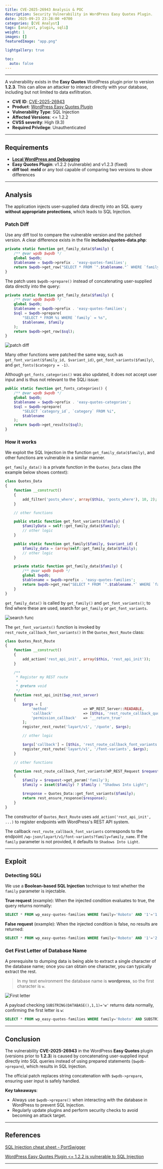 ```yaml
---
title: CVE-2025-26943 Analysis & POC
description: Security Vulnerability in WordPress Easy Quotes Plugin.
date: 2025-09-23 23:28:00 +0700
categories: [CVE Analyst]
tags: [analyst, plugin, sqli]
weight: 1
images: []
featuredImage: "app.png"

lightgallery: true

toc:
  auto: false
---
```


---

A vulnerability exists in the **Easy Quotes** WordPress plugin prior to version **1.2.3**. This can allow an attacker to interact directly with your database, including but not limited to data exfiltration.

* **CVE ID**: [CVE-2025-26943](https://www.cve.org/CVERecord?id=CVE-2025-26943)
* **Product**: [WordPress Easy Quotes Plugin](https://wordpress.org/plugins/easy-quotes/#description)
* **Vulnerability Type**: SQL Injection
* **Affected Versions**: <= 1.2.2
* **CVSS severity**: High (9.3)
* **Required Privilege**: Unauthenticated

---

## Requirements

* [**Local WordPress and Debugging**](https://w41bu1.github.io/posts/wordpress-local-and-debugging/)
* **Easy Quotes Plugin**: v1.2.2 (vulnerable) and v1.2.3 (fixed)
* **diff tool**: **meld** or any tool capable of comparing two versions to show differences

---

## Analysis

The application injects user-supplied data directly into an SQL query **without appropriate protections**, which leads to SQL Injection.

### Patch Diff

Use any diff tool to compare the vulnerable version and the patched version.
A clear difference exists in the file **includes/quotes-data.php**:

```php
private static function get_family_data($family) {
    /** @var wpdb $wpdb */
    global $wpdb;
    $tablename = $wpdb->prefix . 'easy-quotes-families';
    return $wpdb->get_row("SELECT * FROM `".$tablename."` WHERE `family`='".$family."';");
}
```

The patch uses `$wpdb->prepare()` instead of concatenating user-supplied data directly into the query:

```php
private static function get_family_data($family) {
    /** @var wpdb $wpdb */
    global $wpdb;
    $tablename = $wpdb->prefix . 'easy-quotes-families';
    $sql = $wpdb->prepare(
        "SELECT * FROM %i WHERE `family` = %s",
        $tablename, $family
    );
    return $wpdb->get_row($sql);
}
```

![patch diff](patch_dif.png "Patch diff")

Many other functions were patched the same way, such as `get_font_variant($family_id, $variant_id)`, `get_font_variants($family)`, and `get_fonts($category = -1)`.

Although `get_fonts_categories()` was also updated, it does not accept user input and is thus not relevant to the SQLi issue:

```php
public static function get_fonts_categories() {
    /** @var wpdb $wpdb */
    global $wpdb;
    $tablename = $wpdb->prefix . 'easy-quotes-categories';
    $sql = $wpdb->prepare(
        "SELECT `category_id`, `category` FROM %i",
        $tablename
    );
    return $wpdb->get_results($sql);
}
```

### How it works

We exploit the SQL Injection in the function `get_family_data($family)`, and other functions are vulnerable in a similar manner.

`get_family_data()` is a private function in the `Quotes_Data` class (the example below shows context):

```php
class Quotes_Data
{
    function __construct()
    {
        add_filter('posts_where', array($this, 'posts_where'), 10, 2);
    }

    // other functions

    public static function get_font_variants($family) {
        $familyData = self::get_family_data($family);
        // other logic
    }

    public static function get_family($family, $variant_id) {
        $family_data = (array)self::get_family_data($family);
        // other logic
    }

    private static function get_family_data($family) {
        /** @var wpdb $wpdb */
        global $wpdb;
        $tablename = $wpdb->prefix . 'easy-quotes-families';
        return $wpdb->get_row("SELECT * FROM `".$tablename."` WHERE `family`='".$family."';");
    }
}
```

`get_family_data()` is called by `get_family()` and `get_font_variants()`; to find where these are used, search for `get_family` or `get_font_variants`.

![search func](search_func.png "Search function")

The `get_font_variants()` function is invoked by `rest_route_callback_font_variants()` in the `Quotes_Rest_Route` class:

```php
class Quotes_Rest_Route
{
    function __construct()
    {
        add_action('rest_api_init', array($this, 'rest_api_init'));
    }

    /**
     * Register my REST route
     *
     * @return void
     */
    function rest_api_init($wp_rest_server)
    {
        $args = [
            'method'                => WP_REST_Server::READABLE,
            'callback'              => [$this, 'rest_route_callback_quote'],
            'permission_callback'   => '__return_true'
        ];
        register_rest_route('layart/v1', '/quote', $args);

        // other logic

        $args['callback'] = [$this, 'rest_route_callback_font_variants'];
        register_rest_route('layart/v1', '/font-variants', $args);
    }

    // other functions

    function rest_route_callback_font_variants(WP_REST_Request $request)
    {
        $family = $request->get_param('family');
        $family = isset($family) ? $family : "Shadows Into Light";

        $response = Quotes_Data::get_font_variants($family);
        return rest_ensure_response($response);
    }
}
```

The constructor of `Quotes_Rest_Route` uses `add_action('rest_api_init', ...)` to register endpoints with WordPress's REST API system.

The callback `rest_route_callback_font_variants` corresponds to the endpoint `/wp-json/layart/v1/font-variants?family=family_name`. If the `family` parameter is not provided, it defaults to `Shadows Into Light`.

---

## Exploit

### Detecting SQLi

We use a **Boolean-based SQL Injection** technique to test whether the `family` parameter is injectable.

**True request** (example):
When the injected condition evaluates to true, the query returns normally:

```sql
SELECT * FROM wp_easy-quotes-families WHERE family='Roboto' AND '1'='1';
```

**False request** (example):
When the injected condition is false, no results are returned:

```sql
SELECT * FROM wp_easy-quotes-families WHERE family='Roboto' AND '1'='2';
```

### Get First Letter of Database Name

A prerequisite to dumping data is being able to extract a single character of the database name; once you can obtain one character, you can typically extract the rest.

> In my test environment the database name is **wordpress**, so the first character is `w`.

![First letter](first_letter.png "First letter")

A payload checking `SUBSTRING(DATABASE(),1,1)='w'` returns data normally, confirming the first letter is `w`:

```sql
SELECT * FROM wp_easy-quotes-families WHERE family='Roboto' AND SUBSTRING(DATABASE(),1,1)='w';
```

---

## Conclusion

The vulnerability **CVE-2025-26943** in the WordPress **Easy Quotes** plugin (versions prior to **1.2.3**) is caused by concatenating user-supplied input directly into SQL queries instead of using prepared statements (`$wpdb->prepare`), which results in SQL Injection.

The official patch replaces string concatenation with `$wpdb->prepare`, ensuring user input is safely handled.

**Key takeaways**:

* Always use `$wpdb->prepare()` when interacting with the database in WordPress to prevent SQL Injection.
* Regularly update plugins and perform security checks to avoid becoming an attack target.

---

## References

[SQL Injection cheat sheet - PortSwigger](https://portswigger.net/web-security/sql-injection/cheat-sheet)

[WordPress Easy Quotes Plugin <= 1.2.2 is vulnerable to SQL Injection](https://patchstack.com/database/wordpress/plugin/easy-quotes/vulnerability/wordpress-easy-quotes-plugin-1-2-2-sql-injection-vulnerability)

---
